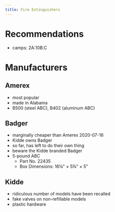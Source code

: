 ```yaml
---
title: Fire Extinguishers
---
```


# Recommendations
- camps: 2A:10B:C

# Manufacturers

## Amerex
- most popular
- made in Alabama
- B500 (steel ABC), B402 (aluminum ABC)

## Badger
- marginally cheaper than Amerex 2020-07-16
- Kidde owns Badger
- so far, has left to do their own thing
- beware the Kidde branded Badger
- 5-pound ABC
  - Part No. 22435 
  - Box Dimensions: 16⅛" &times; 5⅞" &times; 5"

## Kidde
- ridiculous number of models have been recalled
- fake valves on non-refillable models
- plastic hardware
